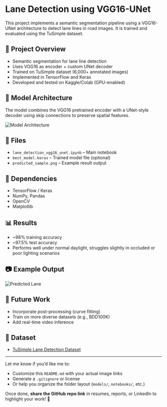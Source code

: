 # Lane Detection using VGG16-UNet

This project implements a semantic segmentation pipeline using a VGG16-UNet architecture to detect lane lines in road images. It is trained and evaluated using the TuSimple dataset.

## 📌 Project Overview

- Semantic segmentation for lane line detection
- Uses VGG16 as encoder + custom UNet decoder
- Trained on TuSimple dataset (6,000+ annotated images)
- Implemented in TensorFlow and Keras
- Developed and tested on Kaggle/Colab (GPU-enabled)

## 🧠 Model Architecture

The model combines the VGG16 pretrained encoder with a UNet-style decoder using skip connections to preserve spatial features.

![Model Architecture](link-to-diagram-if-added)

## 📁 Files

- `lane_detection_vgg16_unet.ipynb` – Main notebook
- `best_model.keras` – Trained model file (optional)
- `predicted_sample.png` – Example result output

## 🔧 Dependencies

- TensorFlow / Keras
- NumPy, Pandas
- OpenCV
- Matplotlib

## 📊 Results

- ~98% training accuracy
- ~97.5% test accuracy
- Performs well under normal daylight, struggles slightly in occluded or poor lighting scenarios

## 📷 Example Output

![Predicted Lane](link-to-predicted-image)

## 🏁 Future Work

- Incorporate post-processing (curve fitting)
- Train on more diverse datasets (e.g., BDD100K)
- Add real-time video inference

## 🔗 Dataset

- [TuSimple Lane Detection Dataset](https://github.com/TuSimple/tusimple-benchmark)

---

Let me know if you’d like me to:
- Customize this `README.md` with your actual image links  
- Generate a `.gitignore` or license  
- Or help you organize the folder layout (`models/`, `notebooks/`, etc.)

Once done, **share the GitHub repo link** in resumes, reports, or LinkedIn to highlight your work! 🚀

